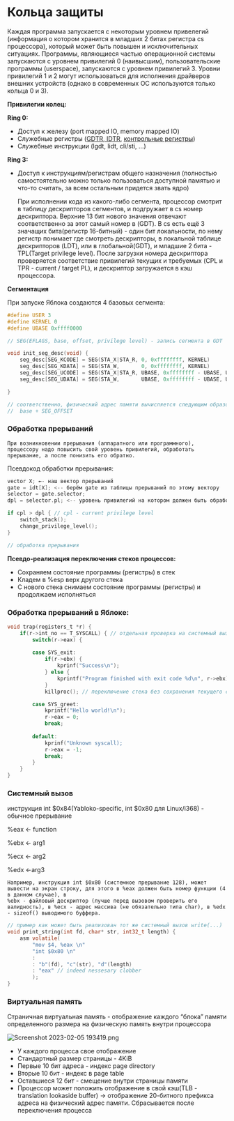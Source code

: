 # Кольца защиты

Каждая программа запускается с некоторым уровнем привелегий (информация о котором хранится в младших 2 битах регистра cs процессора), который может быть повышен и исключительных ситуациях. Программы, являющиеся частью операционной системы запускаются с уровнем привилегий 0 (наивысшим), пользовательские программы (userspace), запускаются с уровнем привилегий 3.  Уровни привилегий 1 и 2 могут использоваться для исполнения драйверов внешних устройств (однако в современных ОС используются только кольца 0 и 3).

**Привилегии колец:**

**Ring 0:**

- Доступ к железу (port mapped IO, memory mapped IO)
- Служебные регистры ([GDTR, IDTR](https://wiki.osdev.org/CPU_Registers_x86#GDTR), [контрольные регистры](https://wiki.osdev.org/CPU_Registers_x86#Control_Registers))
- Служебные инструкции (lgdt, lidt, cli/sti, …)

**Ring 3:**

- Доступ к инструкциям/регистрам общего назначения (полностью самостоятельно можно только пользоваться доступной памятью и что-то считать, за всем остальным придется звать ядро)

    При исполнении кода из какого-либо сегмента, процессор смотрит в таблицу дескрипторов сегментов, и подгружает в cs номер дескриптора. Верхние 13 бит нового значения отвечают соответственно за этот самый номер в (GDT). В cs есть ещё 3 значащих бита(регистр 16-битный) - один бит локальности, по нему регистр понимает где смотреть дескрипторы, в локальной таблице дескрипторов (LDT), или в глобальной(GDT), и младшие 2 бита - TPL(Target privilege level). После загрузки номера дескриптора проверяется соответствие привилегий текущих и требуемых (CPL и TPR - current / target PL), и дескриптор загружается в кэш процессора.

**Сегментация**

При запуске Яблока создаются 4 базовых сегмента:

```c
#define USER 3
#define KERNEL 0
#define UBASE 0xffff0000

// SEG(EFLAGS, base, offset, privilege level) - запись сегмента в GDT

void init_seg_desc(void) {
	seg_desc[SEG_KCODE] = SEG(STA_X|STA_R, 0, 0xffffffff, KERNEL) 
	seg_desc[SEG_KDATA] = SEG(STA_W,       0, 0xffffffff, KERNEL)
	seg_desc[SEG_UCODE] = SEG(STA_X|STA_R, UBASE, 0xffffffff - UBASE, USER)
	seg_desc[SEG_UDATA] = SEG(STA_W,       UBASE, 0xffffffff - UBASE, USER)

}

// соответственно, физический адрес памяти вычисляется следующим образом:
//  base + SEG_OFFSET
```

### Обработка прерываний

    При возникновении прерывания (аппаратного или программного), процессору надо повысить свой уровень привилегий, обработать прерывание, а после понизить его обратно. 

Псевдокод обработки прерывания:

```c
vector X; ←- наш вектор прерываний
gate = idt[X]; <-- берём gate из таблицы прерываний по этому вектору
selector = gate.selector;
dpl = selector.pl; <-- уровень привилегий на котором должен быть обработан X

if cpl > dpl { // cpl - current privilege level
	switch_stack();
	change_privilege_level();
}

// обработка прерывания
```

**Псевдо-реализация переключения стеков процессов:** 

- Сохраняем состояние программы (регистры) в стек
- Кладем в %esp верх другого стека
- С нового стека снимаем состояние программы (регистры) и продолжаем исполняться

### Обработка прерываний в Яблоке: 

```c
void trap(registers_t *r) {
	if(r->int_no == T_SYSCALL) { // отдельная проверка на системный вызов - частый частный случай прерывания
		switch(r->eax) {
		
		case SYS_exit:
			if(r->ebx) {
				kprinf("Success\n");
			} else { 
				kprintf("Program finished with exit code %d\n", r->ebx);
			}
			killproc(); // переключение стека без сохранения текущего состояния

		case SYS_greet:
			kprintf("Hello world!\n");
			r->eax = 0;
			break;
		
		default:
			kprinf("Unknown syscall);
			r->eax = -1;
			break;
		}
	}
}
```

### Системный вызов

инструкция int $0x84(Yabloko-specific, int $0x80 для Linux/i368) - обычное прерывание

%eax ← function

%ebx ← arg1

%ecx ← arg2

%edx ←arg3

    Например, инструкция int $0x80 (системное прерывание 128), может вывести на экран строку, для этого в %eax должен быть номер функции (4 в данном случае), в	
    %ebx - файловый дескриптор (лучше перед вызовом проверить его валидность), в %ecx - адрес массива (не обязательно типа char), в %edx - sizeof() выводимого буффера.
    

```c
// пример как может быть реализован тот же системный вызов write(...)
void print_string(int fd, char* str, int32_t length) {
	asm volatile(
		"mov $4, %eax \n"
		"int $0x80 \n"
		:
		: "b"(fd), "c"(str), "d"(length)
		: "eax" // indeed nessesary clobber
		);
}
```

### Виртуальная память

Страничная виртуальная память - отображение каждого “блока” памяти определенного размера на физическую память внутри процессора

![Screenshot 2023-02-05 193419.png](%D0%9A%D0%BE%D0%BB%D1%8C%D1%86%D0%B0%20%D0%B7%D0%B0%D1%89%D0%B8%D1%82%D1%8B%20833c199060684c7782c6dbcad46227ec/Screenshot_2023-02-05_193419.png)

- У каждого процесса свое отображение
- Стандартный размер страницы - 4KiB
- Первые 10 бит адреса - индекс page directory
- Вторые 10 бит - индекс в page table
- Оставшиеся 12 бит - смещение внутри страницы памяти
- Процессор может положить отображение в свой кэш(TLB - translation lookaside buffer) →  отображение 20-битного префикса адреса на физический адрес памяти. Сбрасывается после переключения процесса
